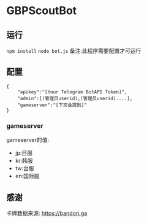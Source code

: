 # GBPScoutBot
## 运行
`npm install`
`node bot.js`
备注:此程序需要配置才可运行
## 配置

	{
		"apikey":"[Your Telegram BotAPI Token]",
		"admin":[(管理员userid),(管理员userid)....],
		"gameserver":"[下文会提到]"
	}
### gameserver
gameserver的值:

- jp:日服
- kr:韩服
- tw:台服
- en:国际服


## 感谢
卡牌数据来源: https://bandori.ga